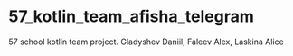 # 57_kotlin_team_afisha_telegram
57 school kotlin team project. Gladyshev Daniil, Faleev Alex, Laskina Alice 

